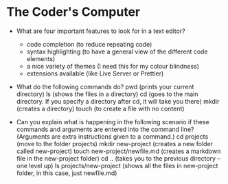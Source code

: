 # The Coder's Computer
- What are four important features to look for in a text editor?
    - code completion (to reduce repeating code)
    - syntax highlighting (to have a general view of the different code elements)
    - a nice variety of themes (I need this for my colour blindness)
    - extensions available (like Live Server or Prettier)
- What do the following commands do?
pwd (prints your current directory)
ls (shows the files in a directory)
cd (goes to the main directory. If you specify a directory after cd, it will take you there)
mkdir (creates a directory)
touch (to create a file with no content)

- Can you explain what is happening in the following scenario if these commands and arguments are entered into the command line? (Arguments are extra instructions given to a command.)
cd projects (move to the folder projects)
mkdir new-project (creates a new folder called new-project)
touch new-project/newfile.md (creates a markdown file in the new-project folder)
cd .. (takes you to the previous directory – one level up)
ls projects/new-project (shows all the files in new-project folder, in this case, just newfile.md)
